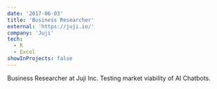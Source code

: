 ```yaml
---
date: '2017-06-03'
title: 'Business Researcher'
external: 'https://juji.io/'
company: 'Juji'
tech:
  - R
  - Excel
showInProjects: false
---
```


Business Researcher at Juji Inc. Testing market viability of AI Chatbots.
